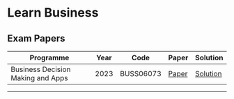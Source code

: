 
# Learn Business

## Exam Papers

| Programme                         | Year | Code      | Paper                                                                          | Solution                                                              |
|-----------------------------------|------|-----------|--------------------------------------------------------------------------------|-----------------------------------------------------------------------|
| Business Decision Making and Apps | 2023 | BUSS06073 | [Paper](exam-papers/business-decision-making-and-apps-buss06073-2023-paper.md) | [Solution](exam-papers/business-decision-making-and-apps-buss06073-2023-paper.md) |

---
